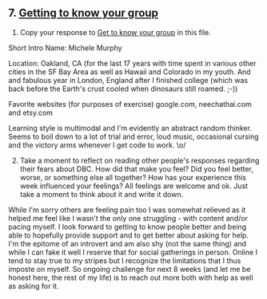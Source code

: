 ## 7. [Getting to know your group](7_get_to_know_your_group/readme.md)

1. Copy your response to <a href="https://github.com/Devbootcamp/phase_0_unit_1/tree/master/week_1/6_Get_to_know_your_group" target="_blank"> Get to know your group</a> in this file.


Short Intro
Name: Michele Murphy

Location: Oakland, CA (for the last 17 years with time spent in various other cities in the SF Bay Area as well as Hawaii and Colorado in my youth. And and fabulous year in London, England after I finished college (which was back before the Earth's crust cooled when dinosaurs still roamed. ;-))

Favorite websites (for purposes of exercise) google.com, neechathai.com and etsy.com

Learning style is multimodal and I'm evidently an abstract random thinker. Seems to boil down to a lot of trial and error, loud music, occasional cursing and the victory arms whenever I get code to work. \o/



2. Take a moment to reflect on reading other people's responses regarding their fears about DBC. How did that make you feel? Did you feel better, worse, or something else all together? How has your experience this week influenced your feelings? All feelings are welcome and ok. Just take a moment to think about it and write it down. 


While I'm sorry others are feeling pain too I was somewhat relieved as it helped me feel like I wasn't the only one struggling - with content and/or pacing myself. I look forward to getting to know people better and being able to hopefully provide support and to get better about asking for help. I'm the epitome of an introvert and am also shy (not the same thing) and while I can fake it well I reserve that for social gatherings in person. Online I tend to stay true to my stripes but I recognize the limitations that I thus imposte on myself. So ongoing challenge for next 8 weeks (and let me be honest here, the rest of my life) is to reach out more both with help as well as asking for it.
